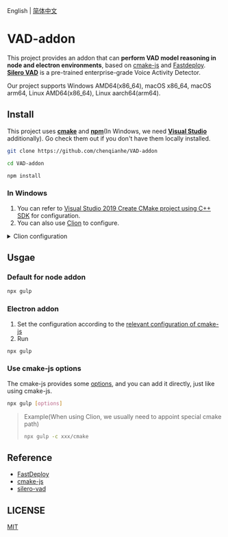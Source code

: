 English | [简体中文](README_CN.md)

# VAD-addon

This project provides an addon that can **perform VAD model reasoning in node and electron environments**, based on [cmake-js](https://github.com/cmake-js/cmake-js) and [Fastdeploy](https://github.com/PaddlePaddle/FastDeploy).
[**Silero VAD**](https://github.com/snakers4/silero-vad) is a pre-trained enterprise-grade Voice Activity Detector. 

Our project supports Windows AMD64(x86_64), macOS x86_64, macOS arm64, Linux AMD64(x86_64), Linux aarch64(arm64).

## Install

This project uses [**cmake**](https://cmake.org/) and [**npm**](https://www.npmjs.com/)(In Windows, we need [**Visual Studio**](https://visualstudio.microsoft.com) additionally). Go check them out if you don't have them locally installed.

```bash
git clone https://github.com/chenqianhe/VAD-addon

cd VAD-addon

npm install
```

### In Windows

1. You can refer to [Visual Studio 2019 Create CMake project using C++ SDK](https://github.com/PaddlePaddle/FastDeploy/blob/develop/docs/en/faq/use_sdk_on_windows.md#33-visual-studio-2019-create-cmake-project-using-c-sdk) for configuration.
2. You can also use [Clion](https://www.jetbrains.com/clion/) to configure.
<details>
<summary>Clion configuration</summary>
<img width="1425" alt="image" src="https://user-images.githubusercontent.com/54462604/213860521-5cf830ef-fa95-460f-8b0a-e44f95a56070.png">
<img alt="image" src="https://user-images.githubusercontent.com/54462604/213860779-46da3900-88f2-408b-950b-5e920c4b744b.png">

</details>

## Usgae

### Default for node addon

```bash
npx gulp
```

### Electron addon

1. Set the configuration according to the [relevant configuration of cmake-js](https://github.com/cmake-js/cmake-js#configuration)
2. Run
```bash
npx gulp
```

### Use cmake-js options

The cmake-js provides some [options](https://github.com/cmake-js/cmake-js#installation), and you can add it directly, just like using cmake-js.

```bash
npx gulp [options]
```
> Example(When using Clion, we usually need to appoint special cmake path)
> ```bash
> npx gulp -c xxx/cmake
> ```

## Reference

- [FastDeploy](https://github.com/PaddlePaddle/FastDeploy/)
- [cmake-js](https://github.com/cmake-js/cmake-js/)
- [silero-vad](https://github.com/snakers4/silero-vad)

## LICENSE

[MIT](LICENSE)

